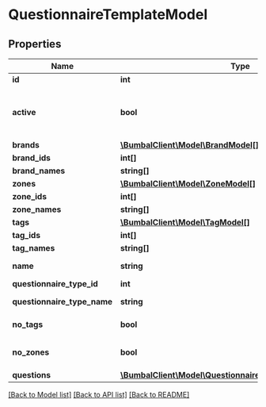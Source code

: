 # QuestionnaireTemplateModel

## Properties
Name | Type | Description | Notes
------------ | ------------- | ------------- | -------------
**id** | **int** | Unique Identifier | [optional] 
**active** | **bool** | if active&#x3D;0: QuestionnaireTemplate has been removed and is no longer visible in any bumbal interface | [optional] 
**brands** | [**\BumbalClient\Model\BrandModel[]**](BrandModel.md) |  | [optional] 
**brand_ids** | **int[]** | Brand ids | [optional] 
**brand_names** | **string[]** | Brand names | [optional] 
**zones** | [**\BumbalClient\Model\ZoneModel[]**](ZoneModel.md) |  | [optional] 
**zone_ids** | **int[]** | Zone ids | [optional] 
**zone_names** | **string[]** | Zone names | [optional] 
**tags** | [**\BumbalClient\Model\TagModel[]**](TagModel.md) |  | [optional] 
**tag_ids** | **int[]** | Tag ids | [optional] 
**tag_names** | **string[]** | Tag names | [optional] 
**name** | **string** | Name of the questionnaire template | [optional] 
**questionnaire_type_id** | **int** | Questionnaire type id | [optional] 
**questionnaire_type_name** | **string** | Name of the questionnaire type | [optional] 
**no_tags** | **bool** | if no_tags&#x3D;1: no tags are used for matching | [optional] 
**no_zones** | **bool** | if no_zones&#x3D;1: no zones are used for matching | [optional] 
**questions** | [**\BumbalClient\Model\QuestionnaireTemplateQuestionModel[]**](QuestionnaireTemplateQuestionModel.md) |  | [optional] 

[[Back to Model list]](../README.md#documentation-for-models) [[Back to API list]](../README.md#documentation-for-api-endpoints) [[Back to README]](../README.md)


